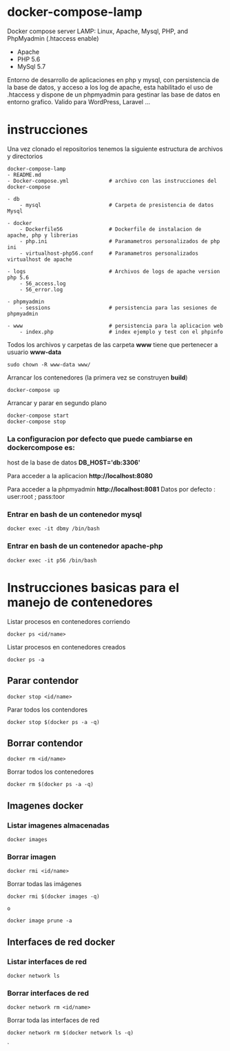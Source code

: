 <!--- add for load variable for READMEviewer
let text=`
-->
# docker-compose-lamp

Docker compose server LAMP: Linux, Apache, Mysql, PHP, and PhpMyadmin (.htaccess enable)

- Apache
- PHP 5.6
- MySql 5.7

Entorno de desarrollo de aplicaciones en php y mysql, con persistencia de la base de datos, y acceso a los log de apache, esta habilitado el uso de .htaccess y dispone de un phpmyadmin para gestinar las base de datos en entorno grafico. Valido para WordPress, Laravel ...

# instrucciones

Una vez clonado el repositorios tenemos la siguiente estructura de archivos y directorios

    docker-compose-lamp
    - README.md
    - Docker-compose.yml             # archivo con las instrucciones del docker-compose
    
    - db
        - mysql                      # Carpeta de presistencia de datos Mysql
    
    - docker
        - Dockerfile56               # Dockerfile de instalacion de apache, php y librerias
        - php.ini                    # Paramametros personalizados de php ini
        - virtualhost-php56.conf     # Paramametros personalizados virtualhost de apache

    - logs                           # Archivos de logs de apache version php 5.6
        - 56_access.log
        - 56_error.log

    - phpmyadmin
        - sessions                   # persistencia para las sesiones de phpmyadmin  

    - www                            # persistencia para la aplicacion web   
        - index.php                  # index ejemplo y test con el phpinfo

Todos los archivos y carpetas de las carpeta **www** tiene que pertenecer a usuario **www-data**

    sudo chown -R www-data www/

Arrancar los contenedores (la primera vez se construyen **build**)

    docker-compose up

Arrancar y parar en segundo plano

    docker-compose start
    docker-compose stop

### La configuracion por defecto que puede cambiarse en dockercompose es:

host de la base de datos **DB_HOST='db:3306'**

Para acceder a la aplicacion **http://localhost:8080**

Para acceder a la phpmyadmin **http://localhost:8081** Datos por defecto : user:root ; pass:toor


### Entrar en bash de un contenedor mysql
    
    docker exec -it dbmy /bin/bash

### Entrar en bash de un contenedor apache-php
    
    docker exec -it p56 /bin/bash

# Instrucciones basicas para el manejo de contenedores

Listar procesos en contenedores corriendo

    docker ps <id/name>

Listar procesos en contenedores creados
    
    docker ps -a


## Parar contendor

    docker stop <id/name>

Parar todos los contendores
 
    docker stop $(docker ps -a -q)


## Borrar contendor

    docker rm <id/name>

Borrar todos los contenedores

    docker rm $(docker ps -a -q)


## Imagenes docker

### Listar imagenes almacenadas

	docker images

### Borrar imagen

    docker rmi <id/name>

Borrar todas las imágenes

    docker rmi $(docker images -q)

    o

	docker image prune -a


## Interfaces de red docker

### Listar interfaces de red

    docker network ls

### Borrar interfaces de red

	docker network rm <id/name>

Borrar toda las interfaces de red

	docker network rm $(docker network ls -q)
`
